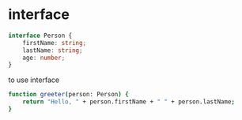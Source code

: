 # interface

```typescript
interface Person {
    firstName: string;
    lastName: string;
    age: number;
}
```

to use interface

```bash
function greeter(person: Person) {
    return "Hello, " + person.firstName + " " + person.lastName;
}
```

